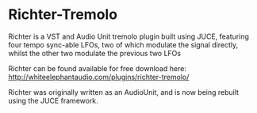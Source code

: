 # Richter-Tremolo
Richter is a VST and Audio Unit tremolo plugin built using JUCE, featuring four tempo sync-able LFOs, two of which modulate the signal directly, whilst the other two modulate the previous two LFOs

Richter can be found available for free download here: http://whiteelephantaudio.com/plugins/richter-tremolo/

Richter was originally written as an AudioUnit, and is now being rebuilt using the JUCE framework.